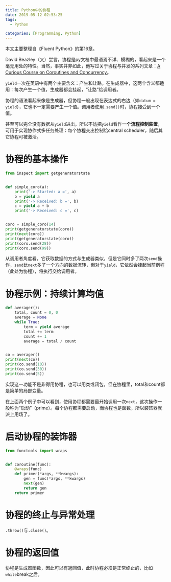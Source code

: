 ```yaml
---
title: Python中的协程
date: 2019-05-12 02:53:25
tags:
  - Python

categories: [Programming, Python]
---
```


本文主要整理自《Fluent Python》的第16章。

David Beazley（又）尝言，协程是py文档中最语焉不详、模糊的，看起来是一个毫无用处的特性。当然，事实并非如此，他写过关于协程与并发的系列文章：[A Curious Course on Coroutines and Concurrency](http://www.dabeaz.com/coroutines/)。

`yield`一次在英语中有两个主要含义：产生和让路。在生成器中，这两个含义都适用：每次产生一个值，生成器都会挂起，“让路”给调用者。

协程的语法看起来像是生成器，但协程一般出现在表达式的右边（如`datum = yield`），它也不一定需要产生一个值。调用者使用`.send()`时，协程接受到一个值。

甚至可以完全没有数据从`yield`进出，所以不妨把`yield`看作**一个流程控制装置**，可用于实现协作式多任务处理：每个协程交出控制给central scheduler，随后其它协程可被激活。

# 协程的基本操作

```python
from inspect import getgeneratorstate


def simple_coro(a):
    print('-> Started: a =', a)
    b = yield a
    print('-> Received: b =', b)
    c = yield a + b
    print('-> Received: c =', c)


coro = simple_coro(14)
print(getgeneratorstate(coro))
print(next(coro))
print(getgeneratorstate(coro))
print(coro.send(28))
print(coro.send(99))
```

从调用者角度看，它获取数据的方式与生成器类似，但是它同时多了两次`send`操作，`send`比`next`多了一个方向的数据流转，但对于`yield`，它依然会挂起当前例程（此处为协程），将执行交给调用者。

# 协程示例：持续计算均值

```python
def averager():
    total, count = 0, 0
    average = None
    while True:
        term = yield average
        total += term
        count += 1
        average = total / count


co = averager()
print(next(co))
print(co.send(10))
print(co.send(30))
print(co.send(5))
```

实现这一功能不是非得用协程，也可以用类或闭包，但在协程里，total和count都是简单的局部变量。

在上面两个例子中可以看到，使用协程都需要最开始调用一次`next`，这次操作一般称为“启动”（prime）。每个协程都需要启动，而协程也是函数，所以装饰器就派上用场了。

# 启动协程的装饰器

```python
from functools import wraps


def coroutine(func):
    @wraps(func)
    def primer(*args, **kwargs):
        gen = func(*args, **kwargs)
        next(gen)
        return gen
    return primer
```

# 协程的终止与异常处理

`.throw()`与`.close()`。

# 协程的返回值

协程是生成器函数，因此可以有返回值，此时协程必须是正常终止的，比如`while`break之后。


